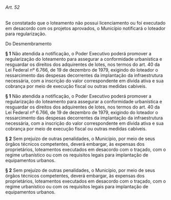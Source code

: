 
###### Art. 52
Se constatado que o loteamento não possui licenciamento ou foi executado em desacordo com os projetos aprovados, o Município notificará o loteador para regularização.

Do Desmembramento

**§ 1** Não atendida a notificação, o Poder Executivo poderá promover a regularização do loteamento para assegurar a conformidade urbanística e resguardar os direitos dos adquirentes de lotes, nos termos do art. 40 da Lei Federal nº 6.766, de 19 de dezembro de 1979, exigindo do loteador o ressarcimento das despesas decorrentes da implantação da infraestrutura necessária, com a inscrição do valor correspondente em dívida ativa e sua cobrança por meio de execução fiscal ou outras medidas cabíveis.

**§ 1** Não atendida a notificação, o Poder Executivo poderá promover a regularização do loteamento para assegurar a conformidade urbanística e resguardar os direitos dos adquirentes de lotes, nos termos do art. 40 da Lei Federal nº 6.766, de 19 de dezembro de 1979, exigindo do loteador o ressarcimento das despesas decorrentes da implantação da infraestrutura necessária, com a inscrição do valor correspondente em dívida ativa e sua cobrança por meio de execução fiscal ou outras medidas cabíveis.

**§ 2** Sem prejuízo de outras penalidades, o Município, por meio de seus órgãos técnicos competentes, deverá embargar, às expensas dos proprietários, loteamentos executados em desacordo com o traçado, com o regime urbanístico ou com os requisitos legais para implantação de equipamentos urbanos.

**§ 2** Sem prejuízo de outras penalidades, o Município, por meio de seus órgãos técnicos competentes, deverá embargar, às expensas dos proprietários, loteamentos executados em desacordo com o traçado, com o regime urbanístico ou com os requisitos legais para implantação de equipamentos urbanos.
